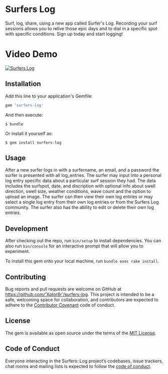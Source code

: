 # Surfers Log

Surf, log, share, using a new app called Surfer's Log. Recording your surf sessions allows you to relive those epic days and to dial in a specific spot with specific conditions. Sign up today and start logging!

# Video Demo
[![Surfers Log](https://img.youtube.com/vi/PpkXoG4JFLY/hqdefault.jpg)](https://youtu.be/PpkXoG4JFLY)

## Installation

Add this line to your application's Gemfile:

```ruby
gem 'surfers-log'
```

And then execute:

    $ bundle

Or install it yourself as:

    $ gem install surfers-log

## Usage

After a new surfer logs in with a surfername, an email, and a password the surfer is presented with all log_entries. The surfer may input into a personal log entry specific data about a particular surf session they had. The data includes the surfspot, date, and discription with optional info about swell direction, swell size, weather conditions, wave count and the option to upload an image. The surfer can then view their own log entries or may select a single log entry from their own log entries or from the Surfers Log community. The surfer also has the ability to edit or delete their own log entries.

## Development

After checking out the repo, run `bin/setup` to install dependencies. You can also run `bin/console` for an interactive prompt that will allow you to experiment.

To install this gem onto your local machine, run `bundle exec rake install`.

## Contributing

Bug reports and pull requests are welcome on GitHub at https://github.com/'Xplor8r'/surfers-log. This project is intended to be a safe, welcoming space for collaboration, and contributors are expected to adhere to the [Contributor Covenant](http://contributor-covenant.org) code of conduct.

## License

The gem is available as open source under the terms of the [MIT License](https://opensource.org/licenses/MIT).

## Code of Conduct

Everyone interacting in the Surfers::Log project’s codebases, issue trackers, chat rooms and mailing lists is expected to follow the [code of conduct](https://github.com/'Xplor8r'/surfers-log/blob/master/CODE_OF_CONDUCT.md).
